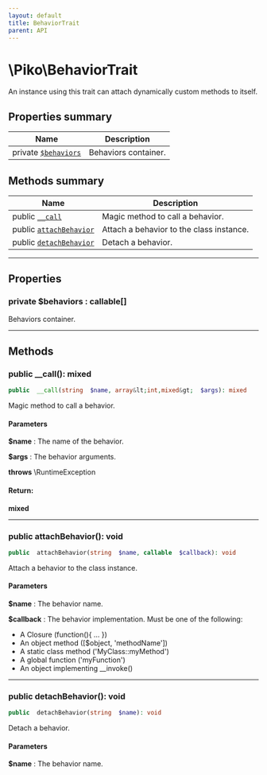 ```yaml
---
layout: default
title: BehaviorTrait
parent: API
---
```




# \Piko\BehaviorTrait

An instance using this trait can attach dynamically custom methods to itself.








## Properties summary

| Name | Description |
|------|-------------|
| private [`$behaviors`](#property_behaviors) | Behaviors container.  |


## Methods summary

| Name | Description |
|------|-------------|
| public [`__call`](#method___call) | Magic method to call a behavior.  |
| public [`attachBehavior`](#method_attachBehavior) | Attach a behavior to the class instance.  |
| public [`detachBehavior`](#method_detachBehavior) | Detach a behavior.  |


-----


## Properties


<a name="property_behaviors"></a>
### private **$behaviors** : callable[]
Behaviors container.





-----

## Methods




<a name="method___call"></a>
### public **__call()**: mixed

```php
public  __call(string  $name, array&lt;int,mixed&gt;  $args): mixed
```

Magic method to call a behavior.



#### Parameters
**$name** :
The name of the behavior.

**$args** :
The behavior arguments.




**throws**  \RuntimeException



#### Return:
**mixed**


-----



<a name="method_attachBehavior"></a>
### public **attachBehavior()**: void

```php
public  attachBehavior(string  $name, callable  $callback): void
```

Attach a behavior to the class instance.



#### Parameters
**$name** :
The behavior name.

**$callback** :
The behavior implementation. Must be  one of the following:
- A Closure (function(){ ... })
- An object method ([$object, 'methodName'])
- A static class method ('MyClass::myMethod')
- A global function ('myFunction')
- An object implementing __invoke()






-----



<a name="method_detachBehavior"></a>
### public **detachBehavior()**: void

```php
public  detachBehavior(string  $name): void
```

Detach a behavior.



#### Parameters
**$name** :
The behavior name.






